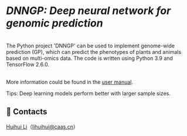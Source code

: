 # ___DNNGP: Deep neural network for genomic prediction___ <br>
<br>
The Python project 'DNNGP' can be used to implement genome-wide prediction (GP), which can predict the phenotypes of plants and animals based on multi-omics data. The code is written using Python 3.9 and TensorFlow 2.6.0.
<br><br>

More information could be found in the [user manual](DNNGP-usermanual.pdf).

Tips:
Deep learning models perform better with larger sample sizes.

## 👥 Contacts

[Huihui Li](lihuihui@caas.cn)（lihuihui@caas.cn）

